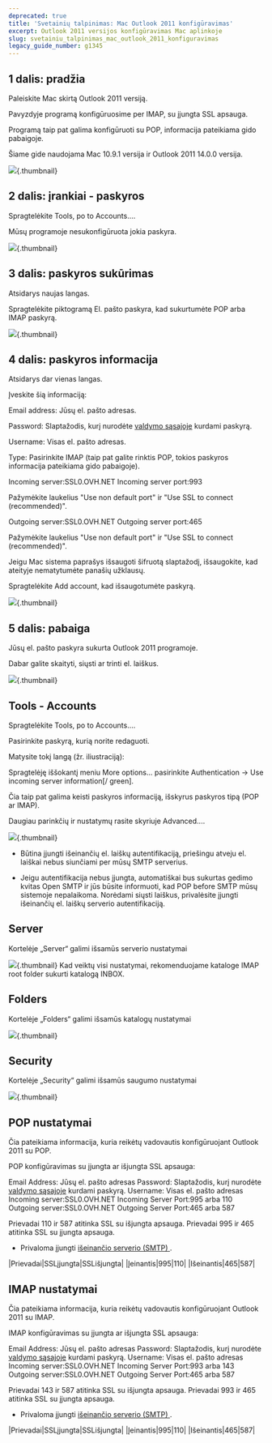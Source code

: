 ```yaml
---
deprecated: true
title: 'Svetainių talpinimas: Mac Outlook 2011 konfigūravimas'
excerpt: Outlook 2011 versijos konfigūravimas Mac aplinkoje
slug: svetainiu_talpinimas_mac_outlook_2011_konfiguravimas
legacy_guide_number: g1345
---
```



## 1 dalis: pradžia
Paleiskite Mac skirtą Outlook 2011 versiją.

Pavyzdyje programą konfigūruosime per IMAP, su įjungta SSL apsauga.

Programą taip pat galima konfigūruoti su POP, informacija pateikiama gido pabaigoje.

Šiame gide naudojama Mac 10.9.1 versija ir Outlook 2011 14.0.0 versija.

![](images/img_1492.jpg){.thumbnail}


## 2 dalis: įrankiai - paskyros
Spragtelėkite Tools, po to Accounts....

Mūsų programoje nesukonfigūruota jokia paskyra.

![](images/img_1493.jpg){.thumbnail}


## 3 dalis: paskyros sukūrimas
Atsidarys naujas langas.

Spragtelėkite piktogramą El. pašto paskyra, kad sukurtumėte POP arba IMAP paskyrą.

![](images/img_1494.jpg){.thumbnail}


## 4 dalis: paskyros informacija
Atsidarys dar vienas langas.

Įveskite šią informaciją:

Email address: Jūsų el. pašto adresas.

Password: Slaptažodis, kurį nurodėte [valdymo sąsajoje](https://www.ovh.com/auth/?action=gotomanager&from=https://www.ovh.ie/&ovhSubsidiary=ie) kurdami paskyrą.

Username: Visas el. pašto adresas.

Type: Pasirinkite IMAP (taip pat galite rinktis POP, tokios paskyros informacija pateikiama gido pabaigoje).

Incoming server:SSL0.OVH.NET
Incoming server port:993

Pažymėkite laukelius "Use non default port" ir "Use SSL to connect (recommended)".

Outgoing server:SSL0.OVH.NET
Outgoing server port:465

Pažymėkite laukelius "Use non default port" ir "Use SSL to connect (recommended)".

Jeigu Mac sistema paprašys išsaugoti šifruotą slaptažodį, išsaugokite, kad ateityje nematytumėte panašių užklausų.

Spragtelėkite Add account, kad išsaugotumėte paskyrą.

![](images/img_1495.jpg){.thumbnail}


## 5 dalis: pabaiga
Jūsų el. pašto paskyra sukurta Outlook 2011 programoje.

Dabar galite skaityti, siųsti ar trinti el. laiškus.

![](images/img_1496.jpg){.thumbnail}


## Tools - Accounts
Spragtelėkite Tools, po to Accounts....

Pasirinkite paskyrą, kurią norite redaguoti.

Matysite tokį langą (žr. iliustraciją):

Spragtelėję iššokantį meniu More options... pasirinkite Authentication -> Use incoming server information[/ green].

Čia taip pat galima keisti paskyros informaciją, išskyrus paskyros tipą (POP ar IMAP).

Daugiau parinkčių ir nustatymų rasite skyriuje Advanced....

![](images/img_2138.jpg){.thumbnail}

- Būtina įjungti išeinančių el. laiškų autentifikaciją, priešingu atveju el. laiškai nebus siunčiami per mūsų SMTP serverius.

- Jeigu autentifikacija nebus įjungta, automatiškai bus sukurtas gedimo kvitas Open SMTP ir jūs būsite informuoti, kad POP before SMTP mūsų sistemoje nepalaikoma. Norėdami siųsti laiškus, privalėsite įjungti išeinančių el. laiškų serverio autentifikaciją.




## Server
Kortelėje „Server“ galimi išsamūs serverio nustatymai

![](images/img_1498.jpg){.thumbnail}
Kad veiktų visi nustatymai, rekomenduojame kataloge IMAP root folder sukurti katalogą INBOX.


## Folders
Kortelėje „Folders“ galimi išsamūs katalogų nustatymai

![](images/img_1499.jpg){.thumbnail}


## Security
Kortelėje „Security“ galimi išsamūs saugumo nustatymai

![](images/img_1500.jpg){.thumbnail}


## POP nustatymai
Čia pateikiama informacija, kuria reikėtų vadovautis konfigūruojant Outlook 2011 su POP.

POP konfigūravimas su įjungta ar išjungta SSL apsauga:

Email Address: Jūsų el. pašto adresas
Password: Slaptažodis, kurį nurodėte [valdymo sąsajoje](https://www.ovh.com/auth/?action=gotomanager&from=https://www.ovh.ie/&ovhSubsidiary=ie) kurdami paskyrą.
Username: Visas el. pašto adresas
Incoming server:SSL0.OVH.NET
Incoming Server Port:995 arba 110
Outgoing server:SSL0.OVH.NET
Outgoing Server Port:465 arba 587

Prievadai 110 ir 587 atitinka SSL su išjungta apsauga.
Prievadai 995 ir 465 atitinka SSL su įjungta apsauga.


- Privaloma įjungti [išeinančio serverio (SMTP) ](#modification_du_compte_e-mail_sur_outlook_2011_mac_outils_-_comptes).


|Prievadai|SSLįjungta|SSLišjungta|
|Įeinantis|995|110|
|Išeinantis|465|587|




## IMAP nustatymai
Čia pateikiama informacija, kuria reikėtų vadovautis konfigūruojant Outlook 2011 su IMAP.

IMAP konfigūravimas su įjungta ar išjungta SSL apsauga:

Email Address: Jūsų el. pašto adresas
Password: Slaptažodis, kurį nurodėte [valdymo sąsajoje](https://www.ovh.com/auth/?action=gotomanager&from=https://www.ovh.ie/&ovhSubsidiary=ie) kurdami paskyrą.
Username: Visas el. pašto adresas
Incoming server:SSL0.OVH.NET
Incoming Server Port:993 arba 143
Outgoing server:SSL0.OVH.NET
Outgoing Server Port:465 arba 587

Prievadai 143 ir 587 atitinka SSL su išjungta apsauga.
Prievadai 993 ir 465 atitinka SSL su įjungta apsauga.


- Privaloma įjungti [išeinančio serverio (SMTP) ](#modification_du_compte_e-mail_sur_outlook_2011_mac_outils_-_comptes).


|Prievadai|SSLįjungta|SSLišjungta|
|Įeinantis|995|110|
|Išeinantis|465|587|



